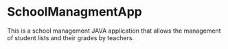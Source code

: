 # SchoolManagmentApp
This is a school management JAVA application that allows the management of student lists and their grades by teachers.
